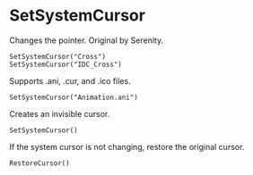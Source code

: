 # SetSystemCursor
Changes the pointer. Original by Serenity. 

    SetSystemCursor("Cross")
    SetSystemCursor("IDC_Cross")

Supports .ani, .cur, and .ico files.

    SetSystemCursor("Animation.ani")
    
Creates an invisible cursor.

    SetSystemCursor()
    
If the system cursor is not changing, restore the original cursor.

    RestoreCursor()
